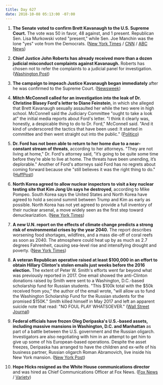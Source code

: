 ```yaml
---
title: Day 627
date: 2018-10-08 05:13:00 -07:00
---
```


 1. **The Senate voted to confirm Brett Kavanaugh to the U.S. Supreme Court.** The vote was 50 in favor, 48 against, and 1 present. Republican Sen. Lisa Murkowski voted "present," while Sen. Joe Manchin was the lone "yes" vote from the Democrats. ([New York Times](https://www.nytimes.com/2018/10/06/us/politics/brett-kavanaugh-supreme-court.html) / [CNN](https://www.cnn.com/2018/10/06/politics/kavanaugh-final-confirmation-vote/index.html) / [ABC News](https://abcnews.go.com/Politics/kavanaugh-latest-confirmation-ahead-senate-vote-saturday/story?id=58316458))

 2. **Chief Justice John Roberts has already received more than a dozen judicial misconduct complaints against Kavanaugh.** Roberts has chosen not to refer the complaints to a judicial panel for investigation. ([Washington Post](https://www.washingtonpost.com/politics/dc-circuit-sent-complaints-about-kavanaughs-testimony-to-chief-justice-roberts/2018/10/06/c7e7b526-c8d0-11e8-b1ed-1d2d65b86d0c_story.html?utm_term=.9ac2a29fbed3))

 3. **The campaign to impeach Justice Kavanaugh began immediately** after he was confirmed to the Supreme Court. ([Newsweek](https://www.newsweek.com/impeach-kavanaugh-after-official-supreme-court-1156784))

 4. **Mitch McConnell called for an investigation into the leak of Dr. Christine Blasey Ford's letter to Diane Feinstein**, in which she alleged that Brett Kavanaugh sexually assaulted her while the two were in high school. McConnell said the Judiciary Committee "ought to take a look at" the initial media reports about Ford's letter. "I think it clearly was, honestly, a despicable thing to do to Dr. Ford," McConnell said. "And it kind of underscored the tactics that have been used: It started in committee and then went straight out into the public." ([Politico](https://www.politico.com/story/2018/10/07/christine-blasey-ford-leak-investigation-880177))

 5. **Dr. Ford has not been able to return to her home due to a near-constant stream of threats**, according to her attorneys. "They are not living at home," Dr. Ford's attorney said, "it’s going to be quite some time before they’re able to live at home. The threats have been unending, it’s deplorable." Another of Ford's attorneys said Ford has no regrets about coming forward because she "still believes it was the right thing to do." ([HuffPost](https://www.huffingtonpost.com/entry/christine-blasey-ford-home-unending-threats_us_5bbaa112e4b0876eda9f3317))

 6. **North Korea agreed to allow nuclear inspectors to visit a key nuclear testing site that Kim Jong Un says he destroyed**, according to Mike Pompeo. South Korea says the United States and North Korea have agreed to hold a second summit between Trump and Kim as early as possible. North Korea has not yet agreed to provide a full inventory of their nuclear arsenal, a move widely seen as the first step toward denuclearization. ([New York Times](https://www.nytimes.com/2018/10/07/world/asia/pompeo-north-korea-visit.html))

 7. **A new U.N. report on the effects of climate change predicts a strong risk of environmental crises by the year 2040.** The report describes worsening food shortages, wildfires, and a mass die-off of coral reefs as soon as 2040. The atmosphere could heat up by as much as 2.7 degrees Fahrenheit, causing sea-level rise and intensifying drought and poverty. ([New York Times](https://www.nytimes.com/2018/10/07/climate/ipcc-climate-report-2040.html))

 8. **A veteran Republican operative raised at least $100,000 in an effort to obtain Hillary Clinton's stolen emails just weeks before the 2016 election.** The extent of Peter W. Smith's efforts went far beyond what was previously reported in 2017. One email showed the anti-Clinton donations raised by Smith were sent to a Washington, D.C.-based scholarship fund for Russian students. "This $100k total with the $50k received from you," the author of the email wrote, "will allow us to fund the Washington Scholarship Fund for the Russian students for the promised $150K." Smith killed himself in May 2017 and left an apparent suicide note that read: "NO FOUL PLAY WHATSOEVER." ([Wall Street Journal](https://outline.com/7gcwAJ))

 9. **Federal officials have frozen Oleg Deripaska's U.S.-based assets, including massive mansions in Washington, D.C. and Manhattan** as part of a battle between the U.S. government and the Russian oligarch. Investigators are also negotiating with him in an attempt to get him to give up some of his European-based operations. Despite the asset freezes, Deripaska has arranged to have the children and ex-wife of his business partner, Russian oligarch Roman Abramovich, live inside his New York mansion. ([New York Post](https://nypost.com/2018/10/08/feds-freeze-russian-oligarchs-assets-upper-east-side-mansion/))

10. **Hope Hicks resigned as the White House communications director** and was hired as Chief Communications Officer at Fox News. ([Fox News](https://www.foxnews.com/politics/2018/02/28/hope-hicks-resigning-as-white-house-communications-director.html) / [Variety](https://variety.com/2018/biz/news/hope-hicks-trump-new-fox-communications-chief-1202972045/))